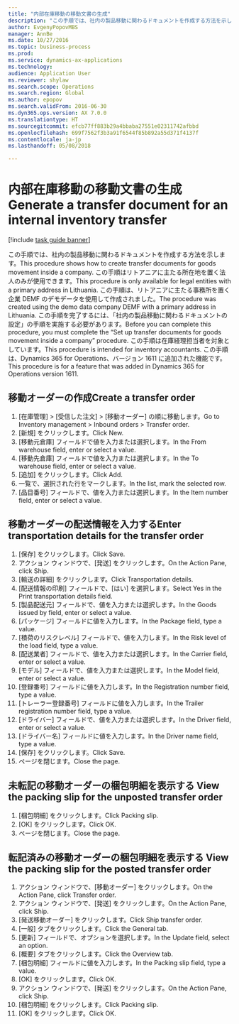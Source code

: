 ```yaml
--- 
title: "内部在庫移動の移動文書の生成"
description: "この手順では、社内の製品移動に関わるドキュメントを作成する方法を示します。"
author: EvgenyPopovMBS
manager: AnnBe
ms.date: 10/27/2016
ms.topic: business-process
ms.prod: 
ms.service: dynamics-ax-applications
ms.technology: 
audience: Application User
ms.reviewer: shylaw
ms.search.scope: Operations
ms.search.region: Global
ms.author: epopov
ms.search.validFrom: 2016-06-30
ms.dyn365.ops.version: AX 7.0.0
ms.translationtype: HT
ms.sourcegitcommit: efcb77ff883b29a4bbaba27551e02311742afbbd
ms.openlocfilehash: 699f7562f3b3a91f6544f85b892a55d371f4137f
ms.contentlocale: ja-jp
ms.lasthandoff: 05/08/2018

---
```

# <a name="generate-a-transfer-document-for-an-internal-inventory-transfer"></a><span data-ttu-id="9c53c-103">内部在庫移動の移動文書の生成</span><span class="sxs-lookup"><span data-stu-id="9c53c-103">Generate a transfer document for an internal inventory transfer</span></span>

[!include [task guide banner](../../includes/task-guide-banner.md)]

<span data-ttu-id="9c53c-104">この手順では、社内の製品移動に関わるドキュメントを作成する方法を示します。</span><span class="sxs-lookup"><span data-stu-id="9c53c-104">This procedure shows how to create transfer documents for goods movement inside a company.</span></span> <span data-ttu-id="9c53c-105">この手順はリトアニアに主たる所在地を置く法人のみが使用できます。</span><span class="sxs-lookup"><span data-stu-id="9c53c-105">This procedure is only available for legal entities with a primary address in Lithuania.</span></span> <span data-ttu-id="9c53c-106">この手順は、リトアニアに主たる事務所を置く企業 DEMF のデモデータを使用して作成されました。</span><span class="sxs-lookup"><span data-stu-id="9c53c-106">The procedure was created using the demo data company DEMF with a primary address in Lithuania.</span></span> <span data-ttu-id="9c53c-107">この手順を完了するには、「社内の製品移動に関わるドキュメントの設定」の手順を実施する必要があります。</span><span class="sxs-lookup"><span data-stu-id="9c53c-107">Before you can complete this procedure, you must complete the “Set up transfer documents for goods movement inside a company” procedure.</span></span> <span data-ttu-id="9c53c-108">この手順は在庫経理担当者を対象としています。</span><span class="sxs-lookup"><span data-stu-id="9c53c-108">This procedure is intended for inventory accountants.</span></span> <span data-ttu-id="9c53c-109">この手順は、Dynamics 365 for Operations、バージョン 1611 に追加された機能です。</span><span class="sxs-lookup"><span data-stu-id="9c53c-109">This procedure is for a feature that was added in Dynamics 365 for Operations version 1611.</span></span>


## <a name="create-a-transfer-order"></a><span data-ttu-id="9c53c-110">移動オーダーの作成</span><span class="sxs-lookup"><span data-stu-id="9c53c-110">Create a transfer order</span></span>
1. <span data-ttu-id="9c53c-111">[在庫管理] > [受信した注文] > [移動オーダー] の順に移動します。</span><span class="sxs-lookup"><span data-stu-id="9c53c-111">Go to Inventory management > Inbound orders > Transfer order.</span></span>
2. <span data-ttu-id="9c53c-112">[新規] をクリックします。</span><span class="sxs-lookup"><span data-stu-id="9c53c-112">Click New.</span></span>
3. <span data-ttu-id="9c53c-113">[移動元倉庫] フィールドで値を入力または選択します。</span><span class="sxs-lookup"><span data-stu-id="9c53c-113">In the From warehouse field, enter or select a value.</span></span>
4. <span data-ttu-id="9c53c-114">[移動先倉庫] フィールドで値を入力または選択します。</span><span class="sxs-lookup"><span data-stu-id="9c53c-114">In the To warehouse field, enter or select a value.</span></span>
5. <span data-ttu-id="9c53c-115">[追加] をクリックします。</span><span class="sxs-lookup"><span data-stu-id="9c53c-115">Click Add.</span></span>
6. <span data-ttu-id="9c53c-116">一覧で、選択された行をマークします。</span><span class="sxs-lookup"><span data-stu-id="9c53c-116">In the list, mark the selected row.</span></span>
7. <span data-ttu-id="9c53c-117">[品目番号] フィールドで、値を入力または選択します。</span><span class="sxs-lookup"><span data-stu-id="9c53c-117">In the Item number field, enter or select a value.</span></span>

## <a name="enter-transportation-details-for-the-transfer-order"></a><span data-ttu-id="9c53c-118">移動オーダーの配送情報を入力する</span><span class="sxs-lookup"><span data-stu-id="9c53c-118">Enter transportation details for the transfer order</span></span>
1. <span data-ttu-id="9c53c-119">[保存] をクリックします。</span><span class="sxs-lookup"><span data-stu-id="9c53c-119">Click Save.</span></span>
2. <span data-ttu-id="9c53c-120">アクション ウィンドウで、[発送] をクリックします。</span><span class="sxs-lookup"><span data-stu-id="9c53c-120">On the Action Pane, click Ship.</span></span>
3. <span data-ttu-id="9c53c-121">[輸送の詳細] をクリックします。</span><span class="sxs-lookup"><span data-stu-id="9c53c-121">Click Transportation details.</span></span>
4. <span data-ttu-id="9c53c-122">[配送情報の印刷] フィールドで、[はい] を選択します。</span><span class="sxs-lookup"><span data-stu-id="9c53c-122">Select Yes in the Print transportation details field.</span></span>
5. <span data-ttu-id="9c53c-123">[製品配送元] フィールドで、値を入力または選択します。</span><span class="sxs-lookup"><span data-stu-id="9c53c-123">In the Goods issued by field, enter or select a value.</span></span>
6. <span data-ttu-id="9c53c-124">[パッケージ] フィールドに値を入力します。</span><span class="sxs-lookup"><span data-stu-id="9c53c-124">In the Package field, type a value.</span></span>
7. <span data-ttu-id="9c53c-125">[積荷のリスクレベル] フィールドで、値を入力します。</span><span class="sxs-lookup"><span data-stu-id="9c53c-125">In the Risk level of the load field, type a value.</span></span>
8. <span data-ttu-id="9c53c-126">[配送業者] フィールドで、値を入力または選択します。</span><span class="sxs-lookup"><span data-stu-id="9c53c-126">In the Carrier field, enter or select a value.</span></span>
9. <span data-ttu-id="9c53c-127">[モデル] フィールドで、値を入力または選択します。</span><span class="sxs-lookup"><span data-stu-id="9c53c-127">In the Model field, enter or select a value.</span></span>
10. <span data-ttu-id="9c53c-128">[登録番号] フィールドに値を入力します。</span><span class="sxs-lookup"><span data-stu-id="9c53c-128">In the Registration number field, type a value.</span></span>
11. <span data-ttu-id="9c53c-129">[トレーラー登録番号] フィールドに値を入力します。</span><span class="sxs-lookup"><span data-stu-id="9c53c-129">In the Trailer registration number field, type a value.</span></span>
12. <span data-ttu-id="9c53c-130">[ドライバー] フィールドで、値を入力または選択します。</span><span class="sxs-lookup"><span data-stu-id="9c53c-130">In the Driver field, enter or select a value.</span></span>
13. <span data-ttu-id="9c53c-131">[ドライバー名] フィールドに値を入力します。</span><span class="sxs-lookup"><span data-stu-id="9c53c-131">In the Driver name field, type a value.</span></span>
14. <span data-ttu-id="9c53c-132">[保存] をクリックします。</span><span class="sxs-lookup"><span data-stu-id="9c53c-132">Click Save.</span></span>
15. <span data-ttu-id="9c53c-133">ページを閉じます。</span><span class="sxs-lookup"><span data-stu-id="9c53c-133">Close the page.</span></span>

## <a name="view-the-packing-slip-for-the-unposted-transfer-order"></a><span data-ttu-id="9c53c-134">未転記の移動オーダーの梱包明細を表示する </span><span class="sxs-lookup"><span data-stu-id="9c53c-134">View the packing slip for the unposted transfer order</span></span>
1. <span data-ttu-id="9c53c-135">[梱包明細] をクリックします。</span><span class="sxs-lookup"><span data-stu-id="9c53c-135">Click Packing slip.</span></span>
2. <span data-ttu-id="9c53c-136">[OK] をクリックします。</span><span class="sxs-lookup"><span data-stu-id="9c53c-136">Click OK.</span></span>
3. <span data-ttu-id="9c53c-137">ページを閉じます。</span><span class="sxs-lookup"><span data-stu-id="9c53c-137">Close the page.</span></span>

## <a name="view-the-packing-slip-for-the-posted-transfer-order"></a><span data-ttu-id="9c53c-138">転記済みの移動オーダーの梱包明細を表示する </span><span class="sxs-lookup"><span data-stu-id="9c53c-138">View the packing slip for the posted transfer order</span></span>
1. <span data-ttu-id="9c53c-139">アクション ウィンドウで、[移動オーダー] をクリックします。</span><span class="sxs-lookup"><span data-stu-id="9c53c-139">On the Action Pane, click Transfer order.</span></span>
2. <span data-ttu-id="9c53c-140">アクション ウィンドウで、[発送] をクリックします。</span><span class="sxs-lookup"><span data-stu-id="9c53c-140">On the Action Pane, click Ship.</span></span>
3. <span data-ttu-id="9c53c-141">[発送移動オーダー] をクリックします。</span><span class="sxs-lookup"><span data-stu-id="9c53c-141">Click Ship transfer order.</span></span>
4. <span data-ttu-id="9c53c-142">[一般] タブをクリックします。</span><span class="sxs-lookup"><span data-stu-id="9c53c-142">Click the General tab.</span></span>
5. <span data-ttu-id="9c53c-143">[更新] フィールドで、オプションを選択します。</span><span class="sxs-lookup"><span data-stu-id="9c53c-143">In the Update field, select an option.</span></span>
6. <span data-ttu-id="9c53c-144">[概要] タブをクリックします。</span><span class="sxs-lookup"><span data-stu-id="9c53c-144">Click the Overview tab.</span></span>
7. <span data-ttu-id="9c53c-145">[梱包明細] フィールドに値を入力します。</span><span class="sxs-lookup"><span data-stu-id="9c53c-145">In the Packing slip field, type a value.</span></span>
8. <span data-ttu-id="9c53c-146">[OK] をクリックします。</span><span class="sxs-lookup"><span data-stu-id="9c53c-146">Click OK.</span></span>
9. <span data-ttu-id="9c53c-147">アクション ウィンドウで、[発送] をクリックします。</span><span class="sxs-lookup"><span data-stu-id="9c53c-147">On the Action Pane, click Ship.</span></span>
10. <span data-ttu-id="9c53c-148">[梱包明細] をクリックします。</span><span class="sxs-lookup"><span data-stu-id="9c53c-148">Click Packing slip.</span></span>
11. <span data-ttu-id="9c53c-149">[OK] をクリックします。</span><span class="sxs-lookup"><span data-stu-id="9c53c-149">Click OK.</span></span>



